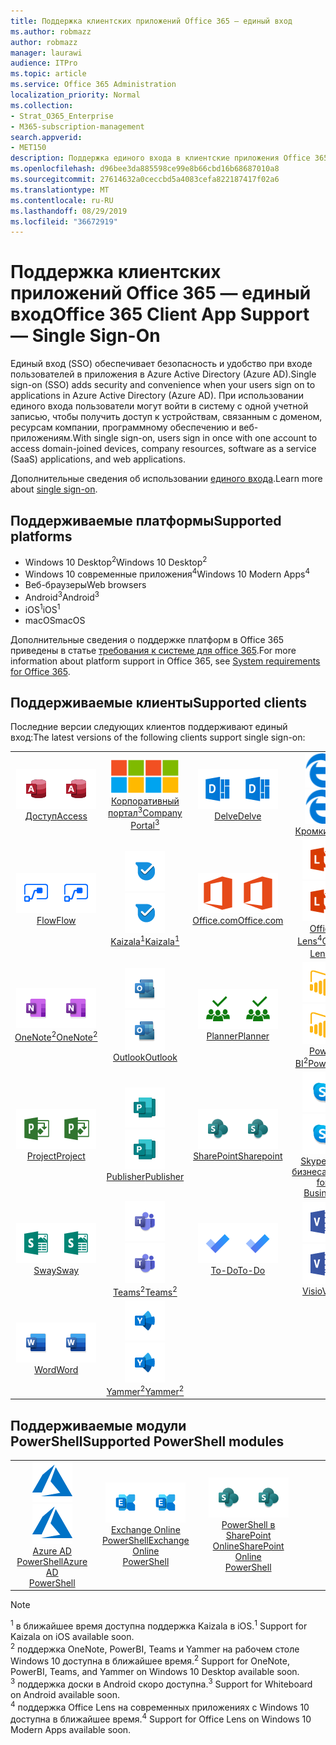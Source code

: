 ```yaml
---
title: Поддержка клиентских приложений Office 365 — единый вход
ms.author: robmazz
author: robmazz
manager: laurawi
audience: ITPro
ms.topic: article
ms.service: Office 365 Administration
localization_priority: Normal
ms.collection:
- Strat_O365_Enterprise
- M365-subscription-management
search.appverid:
- MET150
description: Поддержка единого входа в клиентские приложения Office 365.
ms.openlocfilehash: d96bee3da885598ce99e8b66cbd16b68687010a8
ms.sourcegitcommit: 27614632a0ceccbd5a4083cefa822187417f02a6
ms.translationtype: MT
ms.contentlocale: ru-RU
ms.lasthandoff: 08/29/2019
ms.locfileid: "36672919"
---
```

# <a name="office-365-client-app-support--single-sign-on"></a><span data-ttu-id="58152-103">Поддержка клиентских приложений Office 365 — единый вход</span><span class="sxs-lookup"><span data-stu-id="58152-103">Office 365 Client App Support — Single Sign-On</span></span>

<span data-ttu-id="58152-104">Единый вход (SSO) обеспечивает безопасность и удобство при входе пользователей в приложения в Azure Active Directory (Azure AD).</span><span class="sxs-lookup"><span data-stu-id="58152-104">Single sign-on (SSO) adds security and convenience when your users sign on to applications in Azure Active Directory (Azure AD).</span></span> <span data-ttu-id="58152-105">При использовании единого входа пользователи могут войти в систему с одной учетной записью, чтобы получить доступ к устройствам, связанным с доменом, ресурсам компании, программному обеспечению и веб-приложениям.</span><span class="sxs-lookup"><span data-stu-id="58152-105">With single sign-on, users sign in once with one account to access domain-joined devices, company resources, software as a service (SaaS) applications, and web applications.</span></span>

<span data-ttu-id="58152-106">Дополнительные сведения об использовании [единого входа](https://docs.microsoft.com/azure/active-directory/manage-apps/what-is-single-sign-on).</span><span class="sxs-lookup"><span data-stu-id="58152-106">Learn more about [single sign-on](https://docs.microsoft.com/azure/active-directory/manage-apps/what-is-single-sign-on).</span></span>

## <a name="supported-platforms"></a><span data-ttu-id="58152-107">Поддерживаемые платформы</span><span class="sxs-lookup"><span data-stu-id="58152-107">Supported platforms</span></span>

 - <span data-ttu-id="58152-108">Windows 10 Desktop<sup>2</sup></span><span class="sxs-lookup"><span data-stu-id="58152-108">Windows 10 Desktop<sup>2</sup></span></span>
 - <span data-ttu-id="58152-109">Windows 10 современные приложения<sup>4</sup></span><span class="sxs-lookup"><span data-stu-id="58152-109">Windows 10 Modern Apps<sup>4</sup></span></span>
 - <span data-ttu-id="58152-110">Веб-браузеры</span><span class="sxs-lookup"><span data-stu-id="58152-110">Web browsers</span></span>
 - <span data-ttu-id="58152-111">Android<sup>3</sup></span><span class="sxs-lookup"><span data-stu-id="58152-111">Android<sup>3</sup></span></span>
 - <span data-ttu-id="58152-112">iOS<sup>1</sup></span><span class="sxs-lookup"><span data-stu-id="58152-112">iOS<sup>1</sup></span></span>
 - <span data-ttu-id="58152-113">macOS</span><span class="sxs-lookup"><span data-stu-id="58152-113">macOS</span></span>

<span data-ttu-id="58152-114">Дополнительные сведения о поддержке платформ в Office 365 приведены в статье [требования к системе для office 365](https://products.office.com/office-system-requirements).</span><span class="sxs-lookup"><span data-stu-id="58152-114">For more information about platform support in Office 365, see [System requirements for Office 365](https://products.office.com/office-system-requirements).</span></span>

## <a name="supported-clients"></a><span data-ttu-id="58152-115">Поддерживаемые клиенты</span><span class="sxs-lookup"><span data-stu-id="58152-115">Supported clients</span></span>

<span data-ttu-id="58152-116">Последние версии следующих клиентов поддерживают единый вход:</span><span class="sxs-lookup"><span data-stu-id="58152-116">The latest versions of the following clients support single sign-on:</span></span>

| | | | | | |
|:---:|:---:|:---:|:---:|:---:|:---:|
| <span data-ttu-id="58152-117">![Значок доступа](media/o365-access-64x64.png)</span><span class="sxs-lookup"><span data-stu-id="58152-117">![Access icon](media/o365-access-64x64.png)</span></span> <br> [<span data-ttu-id="58152-118">Доступ</span><span class="sxs-lookup"><span data-stu-id="58152-118">Access</span></span>](https://products.office.com/access) | <span data-ttu-id="58152-119">![Значок портала компании](media/o365-microsoft-64x64.png)</span><span class="sxs-lookup"><span data-stu-id="58152-119">![Company portal icon](media/o365-microsoft-64x64.png)</span></span> <br> [<span data-ttu-id="58152-120">Корпоративный <br> портал<sup>3</sup></span><span class="sxs-lookup"><span data-stu-id="58152-120">Company <br> Portal<sup>3</sup> </span></span>](https://docs.microsoft.com/intune-user-help/sign-in-to-the-company-portal) | <span data-ttu-id="58152-121">![Значок delve](media/o365-delve-64x64.png)</span><span class="sxs-lookup"><span data-stu-id="58152-121">![Delve icon](media/o365-delve-64x64.png)</span></span> <br> [<span data-ttu-id="58152-122">Delve</span><span class="sxs-lookup"><span data-stu-id="58152-122">Delve</span></span>](https://products.office.com/business/intelligent-search) | <span data-ttu-id="58152-123">![Значок пограничного сервера](media/o365-edge-64x64.png)</span><span class="sxs-lookup"><span data-stu-id="58152-123">![Edge icon](media/o365-edge-64x64.png)</span></span> <br> [<span data-ttu-id="58152-124">Кромки</span><span class="sxs-lookup"><span data-stu-id="58152-124">Edge</span></span>](https://www.microsoft.com/windows/microsoft-edge) | <span data-ttu-id="58152-125">![Значок Excel](media/o365-excel-64x64.png)</span><span class="sxs-lookup"><span data-stu-id="58152-125">![Excel icon](media/o365-excel-64x64.png)</span></span> <br> [<span data-ttu-id="58152-126">Excel</span><span class="sxs-lookup"><span data-stu-id="58152-126">Excel</span></span>](https://products.office.com/excel) 
| <span data-ttu-id="58152-127">![Значок "Flow"](media/o365-flow-64x64.png)</span><span class="sxs-lookup"><span data-stu-id="58152-127">![Flow icon](media/o365-flow-64x64.png)</span></span> <br> [<span data-ttu-id="58152-128">Flow</span><span class="sxs-lookup"><span data-stu-id="58152-128">Flow</span></span>](https://flow.microsoft.com) | <span data-ttu-id="58152-129">![Значок Kaizala](media/o365-kaizala-64x64.png)</span><span class="sxs-lookup"><span data-stu-id="58152-129">![Kaizala icon](media/o365-kaizala-64x64.png)</span></span> <br> [<span data-ttu-id="58152-130">Kaizala<sup>1</sup></span><span class="sxs-lookup"><span data-stu-id="58152-130">Kaizala<sup>1</sup></span></span>](https://products.office.com/en/business/microsoft-kaizala) | <span data-ttu-id="58152-131">![Значок Office.com](media/o365-office-64x64.png)</span><span class="sxs-lookup"><span data-stu-id="58152-131">![Office.com icon](media/o365-office-64x64.png)</span></span> <br> [<span data-ttu-id="58152-132">Office.com</span><span class="sxs-lookup"><span data-stu-id="58152-132">Office.com</span></span>](https://www.office.com/) | <span data-ttu-id="58152-133">![Значок лупы](media/o365-lens-64x64.png)</span><span class="sxs-lookup"><span data-stu-id="58152-133">![Lens icon](media/o365-lens-64x64.png)</span></span> <br> [<span data-ttu-id="58152-134">Office Lens<sup>4</sup></span><span class="sxs-lookup"><span data-stu-id="58152-134">Office Lens<sup>4</sup></span></span>](https://www.microsoft.com/p/office-lens/9wzdncrfj3t8?activetab=pivot%3Aoverviewtab) | <span data-ttu-id="58152-135">![Значок OneDrive для бизнеса](media/o365-OneDrive-64x64.png)</span><span class="sxs-lookup"><span data-stu-id="58152-135">![OneDrive for Business icon](media/o365-OneDrive-64x64.png)</span></span> <br> [<span data-ttu-id="58152-136">OneDrive</span><span class="sxs-lookup"><span data-stu-id="58152-136">OneDrive</span></span>](https://products.office.com/onedrive-for-business/online-cloud-storage) 
| <span data-ttu-id="58152-137">![Значок OneNote](media/o365-OneNote-64x64.png)</span><span class="sxs-lookup"><span data-stu-id="58152-137">![OneNote icon](media/o365-OneNote-64x64.png)</span></span> <br> [<span data-ttu-id="58152-138">OneNote<sup>2</sup></span><span class="sxs-lookup"><span data-stu-id="58152-138">OneNote<sup>2</sup></span></span>](https://products.office.com/onenote) | <span data-ttu-id="58152-139">![Значок Outlook](media/o365-outlook-64x64.png)</span><span class="sxs-lookup"><span data-stu-id="58152-139">![Outlook icon](media/o365-outlook-64x64.png)</span></span> <br> [<span data-ttu-id="58152-140">Outlook</span><span class="sxs-lookup"><span data-stu-id="58152-140">Outlook</span></span>](https://products.office.com/outlook) | <span data-ttu-id="58152-141">![Значок планировщика](media/o365-planner-64x64.png)</span><span class="sxs-lookup"><span data-stu-id="58152-141">![Planner icon](media/o365-planner-64x64.png)</span></span> <br> [<span data-ttu-id="58152-142">Planner</span><span class="sxs-lookup"><span data-stu-id="58152-142">Planner</span></span>](https://products.office.com/business/task-management-software) | <span data-ttu-id="58152-143">![Значок PowerBI](media/o365-powerbi-64x64.png)</span><span class="sxs-lookup"><span data-stu-id="58152-143">![PowerBI icon](media/o365-powerbi-64x64.png)</span></span> <br> [<span data-ttu-id="58152-144">Power BI<sup>2</sup></span><span class="sxs-lookup"><span data-stu-id="58152-144">Power BI<sup>2</sup></span></span>](https://powerbi.microsoft.com)| <span data-ttu-id="58152-145">![Значок PowerPoint](media/o365-powerpoint-64x64.png)</span><span class="sxs-lookup"><span data-stu-id="58152-145">![PowerPoint icon](media/o365-powerpoint-64x64.png)</span></span> <br> [<span data-ttu-id="58152-146">PowerPoint</span><span class="sxs-lookup"><span data-stu-id="58152-146">PowerPoint</span></span>](https://products.office.com/powerpoint) 
| <span data-ttu-id="58152-147">![Значок проекта](media/o365-project-64x64.png)</span><span class="sxs-lookup"><span data-stu-id="58152-147">![Project icon](media/o365-project-64x64.png)</span></span> <br> [<span data-ttu-id="58152-148">Project</span><span class="sxs-lookup"><span data-stu-id="58152-148">Project</span></span>](https://products.office.com/project) | <span data-ttu-id="58152-149">![Значок Publisher](media/o365-publisher-64x64.png)</span><span class="sxs-lookup"><span data-stu-id="58152-149">![Publisher icon](media/o365-publisher-64x64.png)</span></span> <br> [<span data-ttu-id="58152-150">Publisher</span><span class="sxs-lookup"><span data-stu-id="58152-150">Publisher</span></span>](https://products.office.com/publisher) | <span data-ttu-id="58152-151">![Значок SharePoint](media/o365-sharepoint-64x64.png)</span><span class="sxs-lookup"><span data-stu-id="58152-151">![SharePoint icon](media/o365-sharepoint-64x64.png)</span></span> <br> [<span data-ttu-id="58152-152">SharePoint</span><span class="sxs-lookup"><span data-stu-id="58152-152">Sharepoint</span></span>](https://products.office.com/sharepoint) | <span data-ttu-id="58152-153">![Значок Skype для бизнеса](media/o365-skypeforbusiness-64x64.png)</span><span class="sxs-lookup"><span data-stu-id="58152-153">![Skype for Business icon](media/o365-skypeforbusiness-64x64.png)</span></span> <br> [<span data-ttu-id="58152-154">Skype для <br> бизнеса</span><span class="sxs-lookup"><span data-stu-id="58152-154">Skype for <br> Business</span></span>](https://www.skype.com/business/) | <span data-ttu-id="58152-155">![Значок клейких заметок](media/o365-stickynotes-64x64.png)</span><span class="sxs-lookup"><span data-stu-id="58152-155">![Sticky Notes icon](media/o365-stickynotes-64x64.png)</span></span> <br> [<span data-ttu-id="58152-156">Клейкие заметки</span><span class="sxs-lookup"><span data-stu-id="58152-156">Sticky Notes</span></span>](https://www.microsoft.com/p/microsoft-sticky-notes/9nblggh4qghw) 
| <span data-ttu-id="58152-157">![Значок Sway](media/o365-sway-64x64.png)</span><span class="sxs-lookup"><span data-stu-id="58152-157">![Sway icon](media/o365-sway-64x64.png)</span></span> <br> [<span data-ttu-id="58152-158">Sway</span><span class="sxs-lookup"><span data-stu-id="58152-158">Sway</span></span>](https://sway.com) | <span data-ttu-id="58152-159">![Значок рабочих групп](media/o365-teams-64x64.png)</span><span class="sxs-lookup"><span data-stu-id="58152-159">![Teams icon](media/o365-teams-64x64.png)</span></span> <br> [<span data-ttu-id="58152-160">Teams<sup>2</sup></span><span class="sxs-lookup"><span data-stu-id="58152-160">Teams<sup>2</sup></span></span>](https://products.office.com/microsoft-teams/group-chat-software) | <span data-ttu-id="58152-161">![Значок дел](media/o365-todo-64x64.png)</span><span class="sxs-lookup"><span data-stu-id="58152-161">![To-Do icon](media/o365-todo-64x64.png)</span></span> <br> [<span data-ttu-id="58152-162">To-Do</span><span class="sxs-lookup"><span data-stu-id="58152-162">To-Do</span></span>](https://todo.microsoft.com) | <span data-ttu-id="58152-163">![Значок Visio](media/o365-visio-64x64.png)</span><span class="sxs-lookup"><span data-stu-id="58152-163">![Visio icon](media/o365-visio-64x64.png)</span></span> <br> [<span data-ttu-id="58152-164">Visio</span><span class="sxs-lookup"><span data-stu-id="58152-164">Visio</span></span>](https://products.office.com/visio/flowchart-software) | <span data-ttu-id="58152-165">![Значок доски](media/o365-whiteboard-64x64.png)</span><span class="sxs-lookup"><span data-stu-id="58152-165">![Whiteboard icon](media/o365-whiteboard-64x64.png)</span></span> <br> [<span data-ttu-id="58152-166">Доска<sup>3</sup></span><span class="sxs-lookup"><span data-stu-id="58152-166">Whiteboard<sup>3</sup></span></span>](https://whiteboard.microsoft.com/) 
| <span data-ttu-id="58152-167">![Значок Word](media/o365-word-64x64.png)</span><span class="sxs-lookup"><span data-stu-id="58152-167">![Word icon](media/o365-word-64x64.png)</span></span> <br> [<span data-ttu-id="58152-168">Word</span><span class="sxs-lookup"><span data-stu-id="58152-168">Word</span></span>](https://products.office.com/word) | <span data-ttu-id="58152-169">![Значок Yammer](media/o365-yammer-64x64.png)</span><span class="sxs-lookup"><span data-stu-id="58152-169">![Yammer icon](media/o365-yammer-64x64.png)</span></span> <br> [<span data-ttu-id="58152-170">Yammer<sup>2</sup></span><span class="sxs-lookup"><span data-stu-id="58152-170">Yammer<sup>2</sup></span></span>](https://products.office.com/yammer/yammer-overview) |

## <a name="supported-powershell-modules"></a><span data-ttu-id="58152-171">Поддерживаемые модули PowerShell</span><span class="sxs-lookup"><span data-stu-id="58152-171">Supported PowerShell modules</span></span>

| | | | | | |
|:---:|:---:|:---:|:---:|:---:|:---:|
| <span data-ttu-id="58152-172">![Значок Azure](media/o365-azure-64x64.png)</span><span class="sxs-lookup"><span data-stu-id="58152-172">![Azure icon](media/o365-azure-64x64.png)</span></span> <br> [<span data-ttu-id="58152-173">Azure AD <br> PowerShell</span><span class="sxs-lookup"><span data-stu-id="58152-173">Azure AD <br> PowerShell</span></span>](https://docs.microsoft.com/powershell/azure/active-directory/overview?view=azureadps-2.0) | <span data-ttu-id="58152-174">![Значок Exchange](media/o365-exchange-64x64.png)</span><span class="sxs-lookup"><span data-stu-id="58152-174">![Exchange icon](media/o365-exchange-64x64.png)</span></span> <br> [<span data-ttu-id="58152-175">Exchange Online <br> PowerShell</span><span class="sxs-lookup"><span data-stu-id="58152-175">Exchange Online <br> PowerShell</span></span>](https://docs.microsoft.com/powershell/exchange/exchange-online/exchange-online-powershell?view=exchange-ps) | <span data-ttu-id="58152-176">![Значок SharePoint](media/o365-sharepoint-64x64.png)</span><span class="sxs-lookup"><span data-stu-id="58152-176">![SharePoint icon](media/o365-sharepoint-64x64.png)</span></span> <br> [<span data-ttu-id="58152-177">PowerShell в <br> SharePoint Online</span><span class="sxs-lookup"><span data-stu-id="58152-177">SharePoint Online <br> PowerShell</span></span>](https://docs.microsoft.com/sharepoint/manage-team-and-communication-sites-in-powershell)

> [!NOTE]
> <span data-ttu-id="58152-178"><sup>1</sup> в ближайшее время доступна поддержка Kaizala в iOS.</span><span class="sxs-lookup"><span data-stu-id="58152-178"><sup>1</sup> Support for Kaizala on iOS available soon.</span></span> <br>
> <span data-ttu-id="58152-179"><sup>2</sup> поддержка OneNote, PowerBI, Teams и Yammer на рабочем столе Windows 10 доступна в ближайшее время.</span><span class="sxs-lookup"><span data-stu-id="58152-179"><sup>2</sup> Support for OneNote, PowerBI, Teams, and Yammer on Windows 10 Desktop available soon.</span></span> <br>
> <span data-ttu-id="58152-180"><sup>3</sup> поддержка доски в Android скоро доступна.</span><span class="sxs-lookup"><span data-stu-id="58152-180"><sup>3</sup> Support for Whiteboard on Android available soon.</span></span> <br>
> <span data-ttu-id="58152-181"><sup>4</sup> поддержка Office Lens на современных приложениях с Windows 10 доступна в ближайшее время.</span><span class="sxs-lookup"><span data-stu-id="58152-181"><sup>4</sup> Support for Office Lens on Windows 10 Modern Apps available soon.</span></span> <br>
